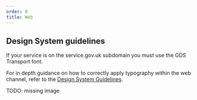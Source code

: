 ```yaml
---
order: 0
title: Web
---
```


## Design System guidelines

If your service is on the service.gov.uk subdomain you must use the GDS Transport font.

For in depth guidance on how to correctly apply typography within the web channel, refer to the [Design System Guidelines](https://design-system.service.gov.uk/styles/typeface/).

TODO: missing image
